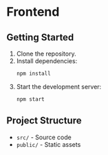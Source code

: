 # Frontend

## Getting Started

1. Clone the repository.
2. Install dependencies:
   ```bash
   npm install
   ```
3. Start the development server:
   ```bash
   npm start
   ```

## Project Structure

- `src/` - Source code
- `public/` - Static assets
